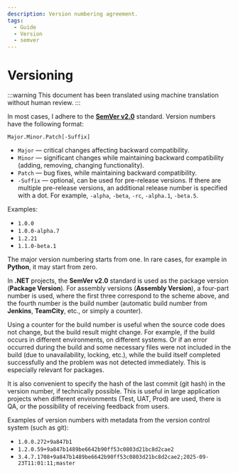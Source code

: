 ```yaml
---
description: Version numbering agreement.
tags:
  - Guide
  - Version
  - semver
---
```


# Versioning

:::warning
This document has been translated using machine translation without human review.
:::

In most cases, I adhere to the **[SemVer v2.0](https://semver.org)** standard. Version numbers have the following format:

```text
Major.Minor.Patch[-Suffix]
```

* `Major` — critical changes affecting backward compatibility.
* `Minor` — significant changes while maintaining backward compatibility (adding, removing, changing functionality).
* `Patch` — bug fixes, while maintaining backward compatibility.
* `-Suffix` — optional, can be used for pre-release versions. If there are multiple pre-release versions, an additional release number is specified with a dot. For example, `-alpha`, `-beta`, `-rc`, `-alpha.1`, `-beta.5`.

Examples:

* `1.0.0`
* `1.0.0-alpha.7`
* `1.2.21`
* `1.1.0-beta.1`

The major version numbering starts from one. In rare cases, for example in **Python**, it may start from zero.

In **.NET** projects, the **SemVer v2.0** standard is used as the package version (**Package Version**).
For assembly versions (**Assembly Version**), a four-part number is used, where the first three correspond to the scheme above, and the fourth number is the build number (automatic build number from **Jenkins**, **TeamCity**, etc., or simply a counter).

Using a counter for the build number is useful when the source code does not change, but the build result might change. For example, if the build occurs in different environments, on different systems. Or if an error occurred during the build and some necessary files were not included in the build (due to unavailability, locking, etc.), while the build itself completed successfully and the problem was not detected immediately. This is especially relevant for packages.

It is also convenient to specify the hash of the last commit (git hash) in the version number, if technically possible. This is useful in large application projects when different environments (Test, UAT, Prod) are used, there is QA, or the possibility of receiving feedback from users.

Examples of version numbers with metadata from the version control system (such as git):

* `1.0.0.272+9a847b1`
* `1.2.0.59+9a847b1489be6642b90ff53c0803d21bc8d2cae2`
* `3.4.7.1708+9a847b1489be6642b90ff53c0803d21bc8d2cae2;2025-09-23T11:01:11;master`
